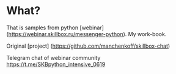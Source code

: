 # What?

That is samples from python [webinar] (https://webinar.skillbox.ru/messenger-python). My work-book. 

Original [project] (https://github.com/manchenkoff/skillbox-chat)

Telegram chat of webinar community https://t.me/SKBpython_intensive_0619

